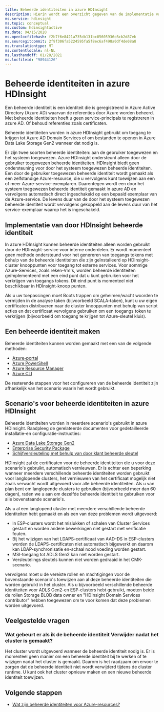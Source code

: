 ```yaml
---
title: Beheerde identiteiten in azure HDInsight
description: Hierin wordt een overzicht gegeven van de implementatie van beheerde identiteiten in azure HDInsight.
ms.service: hdinsight
ms.topic: conceptual
ms.custom: hdinsightactive
ms.date: 04/15/2020
ms.openlocfilehash: f2b7f6e8421a735db131bc05605936e8cb2d87eb
ms.sourcegitcommit: 2f9f306fa5224595fa5f8ec6af498a0df4de08a8
ms.translationtype: MT
ms.contentlocale: nl-NL
ms.lasthandoff: 01/28/2021
ms.locfileid: "98944126"
---
```

# <a name="managed-identities-in-azure-hdinsight"></a>Beheerde identiteiten in azure HDInsight

Een beheerde identiteit is een identiteit die is geregistreerd in Azure Active Directory (Azure AD) waarvan de referenties door Azure worden beheerd. Met beheerde identiteiten hoeft u geen service-principals te registreren in azure AD. Of behoud referenties zoals certificaten.

Beheerde identiteiten worden in azure HDInsight gebruikt om toegang te krijgen tot Azure AD Domain Services of om bestanden te openen in Azure Data Lake Storage Gen2 wanneer dat nodig is.

Er zijn twee soorten beheerde identiteiten: aan de gebruiker toegewezen en het systeem toegewezen. Azure HDInsight ondersteunt alleen door de gebruiker toegewezen beheerde identiteiten. HDInsight biedt geen ondersteuning voor door het systeem toegewezen beheerde identiteiten. Een door de gebruiker toegewezen beheerde identiteit wordt gemaakt als een zelfstandige Azure-resource, die u vervolgens kunt toewijzen aan een of meer Azure-service-exemplaren. Daarentegen wordt een door het systeem toegewezen beheerde identiteit gemaakt in azure AD en vervolgens automatisch direct ingeschakeld op een bepaald exemplaar van de Azure-service. De levens duur van de door het systeem toegewezen beheerde identiteit wordt vervolgens gekoppeld aan de levens duur van het service-exemplaar waarop het is ingeschakeld.

## <a name="hdinsight-managed-identity-implementation"></a>Implementatie van door HDInsight beheerde identiteit

In azure HDInsight kunnen beheerde identiteiten alleen worden gebruikt door de HDInsight-service voor interne onderdelen. Er wordt momenteel geen methode ondersteund voor het genereren van toegangs tokens met behulp van de beheerde identiteiten die zijn geïnstalleerd op HDInsight-cluster knooppunten voor toegang tot externe services. Voor sommige Azure-Services, zoals reken-Vm's, worden beheerde identiteiten geïmplementeerd met een eind punt dat u kunt gebruiken voor het verkrijgen van toegangs tokens. Dit eind punt is momenteel niet beschikbaar in HDInsight-knoop punten.

Als u uw toepassingen moet Boots trappen om geheimen/wacht woorden te vermijden in de analyse taken (bijvoorbeeld SCALA-taken), kunt u uw eigen certificaten distribueren naar de cluster knooppunten met behulp van script acties en dat certificaat vervolgens gebruiken om een toegangs token te verkrijgen (bijvoorbeeld om toegang te krijgen tot Azure-sleutel kluis).

## <a name="create-a-managed-identity"></a>Een beheerde identiteit maken

Beheerde identiteiten kunnen worden gemaakt met een van de volgende methoden:

* [Azure-portal](../active-directory/managed-identities-azure-resources/how-to-manage-ua-identity-portal.md)
* [Azure PowerShell](../active-directory/managed-identities-azure-resources/how-to-manage-ua-identity-powershell.md)
* [Azure Resource Manager](../active-directory/managed-identities-azure-resources/how-to-manage-ua-identity-arm.md)
* [Azure CLI](../active-directory/managed-identities-azure-resources/how-to-manage-ua-identity-cli.md)

De resterende stappen voor het configureren van de beheerde identiteit zijn afhankelijk van het scenario waarin het wordt gebruikt.

## <a name="managed-identity-scenarios-in-azure-hdinsight"></a>Scenario's voor beheerde identiteiten in azure HDInsight

Beheerde identiteiten worden in meerdere scenario's gebruikt in azure HDInsight. Raadpleeg de gerelateerde documenten voor gedetailleerde installatie-en configuratie-instructies:

* [Azure Data Lake Storage Gen2](hdinsight-hadoop-use-data-lake-storage-gen2-portal.md#create-a-user-assigned-managed-identity)
* [Enterprise Security Package](domain-joined/apache-domain-joined-configure-using-azure-adds.md#create-and-authorize-a-managed-identity)
* [Schijfversleuteling met behulp van door klant beheerde sleutel](disk-encryption.md)

HDInsight zal de certificaten voor de beheerde identiteiten die u voor deze scenario's gebruikt, automatisch vernieuwen. Er is echter een beperking wanneer meerdere verschillende beheerde identiteiten worden gebruikt voor langlopende clusters, het vernieuwen van het certificaat mogelijk niet zoals verwacht wordt uitgevoerd voor alle beheerde identiteiten. Als u van plan bent om langlopende clusters te gebruiken (bijvoorbeeld meer dan 60 dagen), raden we u aan om dezelfde beheerde identiteit te gebruiken voor alle bovenstaande scenario's. 

Als u al een langlopend cluster met meerdere verschillende beheerde identiteiten hebt gemaakt en als een van deze problemen wordt uitgevoerd:
 * In ESP-clusters wordt het mislukken of schalen van Cluster Services gestart en worden andere bewerkingen niet gestart met verificatie fouten.
 * Bij het wijzigen van het LDAPS-certificaat van AAD-DS in ESP-clusters worden de LDAPS-certificaten niet automatisch bijgewerkt en daarom kan LDAP-synchronisatie en-schaal nood voeding worden gestart.
 * MSI-toegang tot ADLS Gen2 kan niet worden gestart.
 * Versleutelings sleutels kunnen niet worden gedraaid in het CMK-scenario.

vervolgens moet u de vereiste rollen en machtigingen voor de bovenstaande scenario's toewijzen aan al deze beheerde identiteiten die worden gebruikt in het cluster. Als u bijvoorbeeld verschillende beheerde identiteiten voor ADLS Gen2-en ESP-clusters hebt gebruikt, moeten beide de rollen Storage BLOB data owner en "HDInsight Domain Services contributor" hebben toegewezen om te voor komen dat deze problemen worden uitgevoerd.

## <a name="faq"></a>Veelgestelde vragen

### <a name="what-happens-if-i-delete-the-managed-identity-after-the-cluster-creation"></a>Wat gebeurt er als ik de beheerde identiteit Verwijder nadat het cluster is gemaakt?

Het cluster wordt uitgevoerd wanneer de beheerde identiteit nodig is. Er is momenteel geen manier om een beheerde identiteit bij te werken of te wijzigen nadat het cluster is gemaakt. Daarom is het raadzaam om ervoor te zorgen dat de beheerde identiteit niet wordt verwijderd tijdens de cluster runtime. U kunt ook het cluster opnieuw maken en een nieuwe beheerde identiteit toewijzen.

## <a name="next-steps"></a>Volgende stappen

* [Wat zijn beheerde identiteiten voor Azure-resources?](../active-directory/managed-identities-azure-resources/overview.md)
